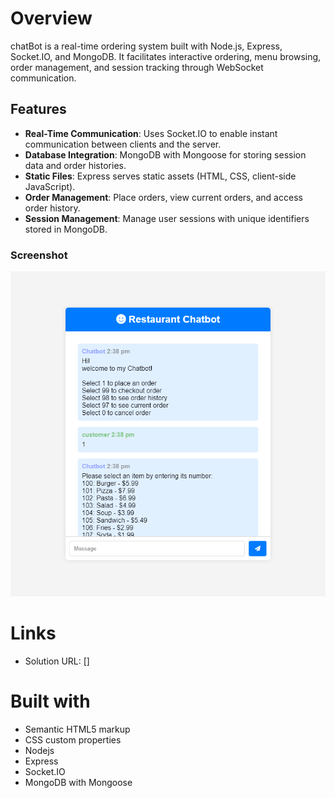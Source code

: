 # Overview

chatBot is a real-time ordering system built with Node.js, Express, Socket.IO, and MongoDB. It facilitates interactive ordering, menu browsing, order management, and session tracking through WebSocket communication.

## Features

- **Real-Time Communication**: Uses Socket.IO to enable instant communication between clients and the server.
- **Database Integration**: MongoDB with Mongoose for storing session data and order histories.
- **Static Files**: Express serves static assets (HTML, CSS, client-side JavaScript).
- **Order Management**: Place orders, view current orders, and access order history.
- **Session Management**: Manage user sessions with unique identifiers stored in MongoDB.

### Screenshot

![](./screenshot.png)

# Links

- Solution URL: []

# Built with

- Semantic HTML5 markup
- CSS custom properties
- Nodejs
- Express
- Socket.IO
- MongoDB with Mongoose
